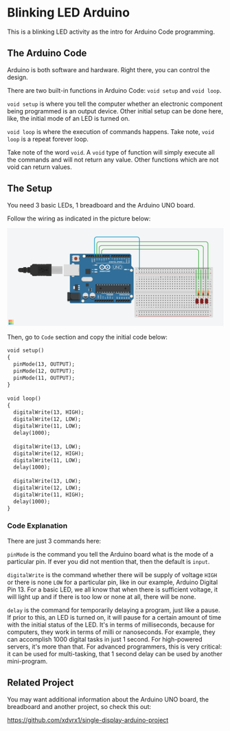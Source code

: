 # Blinking LED Arduino
This is a blinking LED activity as the intro for 
Arduino Code programming.

## The Arduino Code
Arduino is both software and hardware. Right there,
you can control the design.

There are two built-in functions in Arduino Code:
`void setup` and `void loop`.

`void setup` is where you tell the computer whether
an electronic component being programmed is an
output device. Other initial setup can be
done here, like, the initial mode of an LED
is turned on.

`void loop` is where the execution of commands
happens. Take note, `void loop` is a repeat
forever loop.

Take note of the word `void`. A `void` type 
of function will simply execute all the commands
and will not return any value. Other functions
which are not void can return values.

## The Setup
You need 3 basic LEDs, 1 breadboard and
the Arduino UNO board.

Follow the wiring as indicated in the picture
below:

![design](res/src1.png)


Then, go to `Code` section and copy the initial
code below:

```
void setup()
{
  pinMode(13, OUTPUT);
  pinMode(12, OUTPUT);
  pinMode(11, OUTPUT);
}

void loop()
{
  digitalWrite(13, HIGH);
  digitalWrite(12, LOW);
  digitalWrite(11, LOW);
  delay(1000);
  
  digitalWrite(13, LOW);
  digitalWrite(12, HIGH);
  digitalWrite(11, LOW);
  delay(1000);
  
  digitalWrite(13, LOW);
  digitalWrite(12, LOW);
  digitalWrite(11, HIGH);
  delay(1000);
}
```

### Code Explanation
There are just 3 commands here:

`pinMode` is the command you tell the Arduino
board what is the mode of a particular pin.
If ever you did not mention that, then the
default is `input`.

`digitalWrite` is the command whether
there will be supply of voltage `HIGH`
or there is none `LOW` for a particular
pin, like in our example,
Arduino Digital Pin 13. For a basic LED,
we all know that when there is sufficient
voltage, it will light up and if there
is too low or none at all, there will be none.

`delay` is the command for temporarily delaying
a program, just like a pause. If prior to 
this, an LED is turned on, it will pause for 
a certain amount of time with the initial 
status of the LED. It's in terms of milliseconds,
because for computers, they work in terms of
milli or nanoseconds. For example, they can 
accomplish 1000 digital tasks in just 1 second.
For high-powered servers, it's more than that.
For advanced programmers, this is very critical:
it can be used for multi-tasking, that 1 second
delay can be used by another mini-program.

## Related Project
You may want additional information about the 
Arduino UNO board, the breadboard and another 
project, so check this out:

<https://github.com/xdvrx1/single-display-arduino-project>

